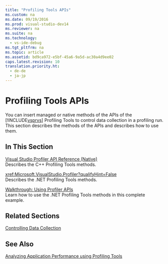 ```yaml
---
title: "Profiling Tools APIs"
ms.custom: na
ms.date: 09/19/2016
ms.prod: visual-studio-dev14
ms.reviewer: na
ms.suite: na
ms.technology: 
  - vs-ide-debug
ms.tgt_pltfrm: na
ms.topic: article
ms.assetid: bd9ca972-e5bf-45a6-9a5d-ac30a4d9ee02
caps.latest.revision: 10
translation.priority.ht: 
  - de-de
  - ja-jp
---
```

# Profiling Tools APIs
You can insert managed or native methods of the APIs of the [!INCLUDE[vsprvs](../vs140/includes/vsprvs_md.md)] Profiling Tools to control data collection in a profiling run. This section describes the methods of the APIs and describes how to use them.  
  
## In This Section  
 [Visual Studio Profiler API Reference (Native)](../vs140/Visual-Studio-Profiler-API-Reference--Native-.md)  
 Describes the C++ Profiling Tools methods.  
  
 <xref:Microsoft.VisualStudio.Profiler?qualifyHint=False>  
 Describes the .NET Profiling Tools methods.  
  
 [Walkthrough: Using Profiler APIs](../vs140/Walkthrough--Using-Profiler-APIs.md)  
 Learn how to use the .NET Profiling Tools methods in this complete example.  
  
## Related Sections  
 [Controlling Data Collection](../vs140/Controlling-Data-Collection.md)  
  
## See Also  
 [Analyzing Application Performance using Profiling Tools](../vs140/Performance-Explorer.md)